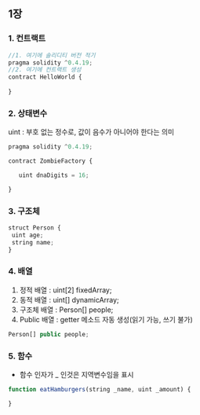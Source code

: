 ## 1장
 
### 1. 컨트랙트
```javascript
//1. 여기에 솔리디티 버전 적기
pragma solidity ^0.4.19;
//2. 여기에 컨트랙트 생성
contract HelloWorld {
    
}
```

### 2. 상태변수
 uint : 부호 없는 정수로, 값이 음수가 아니어야 한다는 의미
 ```javascript
 pragma solidity ^0.4.19;

contract ZombieFactory {

    uint dnaDigits = 16;

}
```

### 3. 구조체
 ```javascript
struct Person {
  uint age;
  string name;
}
```

### 4. 배열
1. 정적 배열 : uint[2] fixedArray;
2. 동적 배열 : uint[] dynamicArray;
3. 구조체 배열 : Person[] people;
4. Public 배열 : getter 메소드 자동 생성(읽기 가능, 쓰기 불가)
```javascript
Person[] public people;
```


### 5. 함수
- 함수 인자가 _ 인것은 지역변수임을 표시
```javascript
function eatHamburgers(string _name, uint _amount) {

}
```

